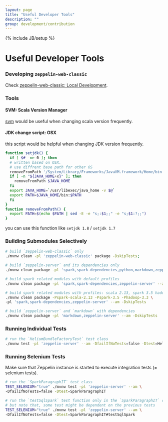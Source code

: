 ```yaml
---
layout: page
title: "Useful Developer Tools"
description: ""
group: development/contribution
---
```

<!--
Licensed under the Apache License, Version 2.0 (the "License");
you may not use this file except in compliance with the License.
You may obtain a copy of the License at

http://www.apache.org/licenses/LICENSE-2.0

Unless required by applicable law or agreed to in writing, software
distributed under the License is distributed on an "AS IS" BASIS,
WITHOUT WARRANTIES OR CONDITIONS OF ANY KIND, either express or implied.
See the License for the specific language governing permissions and
limitations under the License.
-->
{% include JB/setup %}

# Useful Developer Tools 

<div id="toc"></div>

### Developing `zeppelin-web-classic`

Check [zeppelin-web-classic: Local Development](https://github.com/apache/zeppelin/tree/master/zeppelin-web-classic#local-development).

### Tools

#### SVM: Scala Version Manager

[svm](https://github.com/yuroyoro/svm) would be useful when changing scala version frequently.

#### JDK change script: OSX
 
this script would be helpful when changing JDK version frequently.

```bash
function setjdk() {
  if [ $# -ne 0 ]; then
  # written based on OSX. 
  # use diffrent base path for other OS
  removeFromPath '/System/Library/Frameworks/JavaVM.framework/Home/bin'
  if [ -n "${JAVA_HOME+x}" ]; then
    removeFromPath $JAVA_HOME
  fi
  export JAVA_HOME=`/usr/libexec/java_home -v $@`
  export PATH=$JAVA_HOME/bin:$PATH
  fi
}
function removeFromPath() {
  export PATH=$(echo $PATH | sed -E -e "s;:$1;;" -e "s;$1:?;;")
}
```
    
you can use this function like `setjdk 1.8` / `setjdk 1.7`

### Building Submodules Selectively 

```bash
# build `zeppelin-web-classic` only
./mvnw clean -pl 'zeppelin-web-classic' package -DskipTests;

# build `zeppelin-server` and its dependencies only
./mvnw clean package -pl 'spark,spark-dependencies,python,markdown,zeppelin-server' --am -DskipTests

# build spark related modules with default profiles
./mvnw clean package -pl 'spark,spark-dependencies,zeppelin-server' --am -DskipTests

# build spark related modules with profiles: scala 2.13, spark 3.5 hadoop 3.3
./mvnw clean package -Pspark-scala-2.13 -Pspark-3.5 -Phadoop-3.3 \
-pl 'spark,spark-dependencies,zeppelin-server' --am -DskipTests

# build `zeppelin-server` and `markdown` with dependencies
./mvnw clean package -pl 'markdown,zeppelin-server' --am -DskipTests
```

### Running Individual Tests

```bash
# run the `HeliumBundleFactoryTest` test class
./mvnw test -pl 'zeppelin-server' --am -DfailIfNoTests=false -Dtest=HeliumBundleFactoryTest
```

### Running Selenium Tests

Make sure that Zeppelin instance is started to execute integration tests (= selenium tests).

```bash
# run the `SparkParagraphIT` test class
TEST_SELENIUM="true" ./mvnw test -pl 'zeppelin-server' --am \
-DfailIfNoTests=false -Dtest=SparkParagraphIT

# run the `testSqlSpark` test function only in the `SparkParagraphIT` class
# but note that, some test might be dependent on the previous tests
TEST_SELENIUM="true" ./mvnw test -pl 'zeppelin-server' --am \
-DfailIfNoTests=false -Dtest=SparkParagraphIT#testSqlSpark
```




